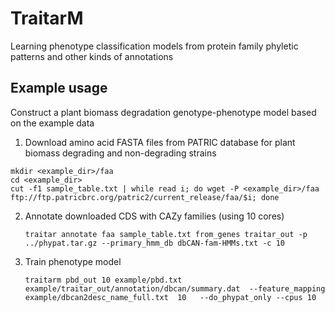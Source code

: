 # TraitarM
Learning phenotype classification models from protein family phyletic patterns and other kinds of annotations 
## Example usage
Construct a plant biomass degradation genotype-phenotype model based on the example data

1. Download amino acid FASTA files from PATRIC database for plant biomass degrading and non-degrading strains
  
  ```
  mkdir <example_dir>/faa
  cd <example_dir>
  cut -f1 sample_table.txt | while read i; do wget -P <example_dir>/faa ftp://ftp.patricbrc.org/patric2/current_release/faa/$i; done
  ```
  
2. Annotate downloaded CDS with CAZy families (using 10 cores)

   ```
   traitar annotate faa sample_table.txt from_genes traitar_out -p ../phypat.tar.gz --primary_hmm_db dbCAN-fam-HMMs.txt -c 10
   ```
3. Train phenotype model 
    ```
    traitarm pbd_out 10 example/pbd.txt example/traitar_out/annotation/dbcan/summary.dat  --feature_mapping  example/dbcan2desc_name_full.txt  10   --do_phypat_only --cpus 10
    ``` 
    
